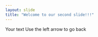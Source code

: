 ```yaml
---
layout: slide
title: "Welcome to our second slide!!!"
---
```

Your text
Use the left arrow to go back
